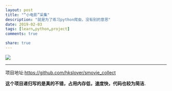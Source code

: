 ```yaml
---
layout: post
title: "“小电影”采集"
description: "就是为了练习python爬虫，没有别的意思"
date: 2019-02-03
tags: [learn,python,project]
comments: true

share: true
---
```


![](http://ww1.sinaimg.cn/large/0072BNKcly1fzvo9xt2ltj31680bpgob.jpg)

---

项目地址:https://github.com/hkslover/smovie_collect

**这个项目递归写的是真的不错，占用内存低，速度快，代码也较为简洁.**
